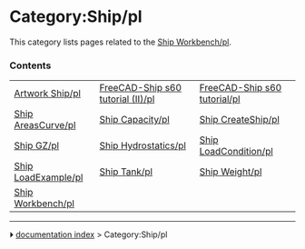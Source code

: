 # Category:Ship/pl
This category lists pages related to the [Ship Workbench/pl](Ship_Workbench/pl.md).

### Contents

|     |     |     |
| --- | --- | --- |
| [Artwork Ship/pl](Artwork_Ship/pl.md) | [FreeCAD-Ship s60 tutorial (II)/pl](FreeCAD-Ship_s60_tutorial_(II)/pl.md) | [FreeCAD-Ship s60 tutorial/pl](FreeCAD-Ship_s60_tutorial/pl.md) |
| [Ship AreasCurve/pl](Ship_AreasCurve/pl.md) | [Ship Capacity/pl](Ship_Capacity/pl.md) | [Ship CreateShip/pl](Ship_CreateShip/pl.md) |
| [Ship GZ/pl](Ship_GZ/pl.md) | [Ship Hydrostatics/pl](Ship_Hydrostatics/pl.md) | [Ship LoadCondition/pl](Ship_LoadCondition/pl.md) |
| [Ship LoadExample/pl](Ship_LoadExample/pl.md) | [Ship Tank/pl](Ship_Tank/pl.md) | [Ship Weight/pl](Ship_Weight/pl.md) |
| [Ship Workbench/pl](Ship_Workbench/pl.md) |



---
⏵ [documentation index](../README.md) > Category:Ship/pl
